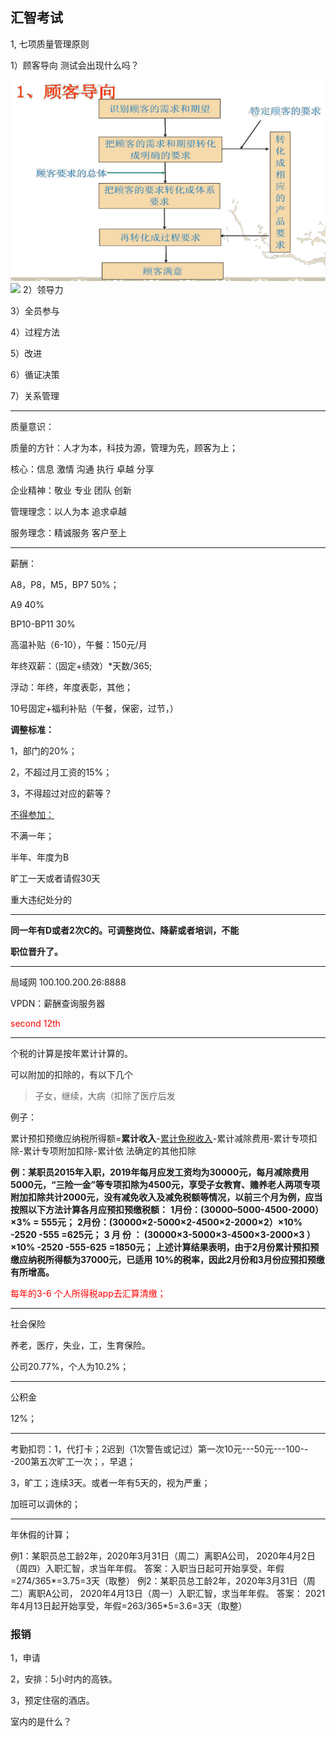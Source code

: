 ## 汇智考试

1, 七项质量管理原则

1）顾客导向
测试会出现什么吗？

![img](https://github.com/InternetJun/testConnect/blob/main/pics/1626357963340.png)
![](https://gimg2.baidu.com/image_search/src=http%3A%2F%2Fimg.improve-yourmemory.com%2Fpic%2Fb56e235ca24d1fefce3f468c62c1b997-1.jpg&refer=http%3A%2F%2Fimg.improve-yourmemory.com&app=2002&size=f9999,10000&q=a80&n=0&g=0n&fmt=jpeg?sec=1628954193&t=174a1ee7c1aa89fea606ce3225bbee7c)
2）领导力

3）全员参与

4）过程方法

5）改进

6）循证决策

7）关系管理

---

质量意识：

质量的方针：人才为本，科技为源，管理为先，顾客为上；

核心：信息 激情 沟通 执行 卓越 分享

企业精神：敬业 专业 团队 创新

管理理念：以人为本 追求卓越

服务理念：精诚服务 客户至上

---

薪酬：

A8，P8，M5，BP7 50%；

A9 40%

BP10-BP11 30%

高温补贴（6-10），午餐：150元/月

年终双薪：（固定+绩效）*天数/365;

浮动：年终，年度表彰，其他；

10号固定+福利补贴（午餐，保密，过节，）

**调整标准：**

1，部门的20%；

2，不超过月工资的15%；

3，不得超过对应的薪等？

<u>不得参加：</u>

不满一年；

半年、年度为B

旷工一天或者请假30天

重大违纪处分的

---

**同一年有D或者2次C的。可调整岗位、降薪或者培训，不能**

**职位晋升了。**

---

局域网 100.100.200.26:8888

VPDN：薪酬查询服务器

<font color="red">second 12th</font>

---

个税的计算是按年累计计算的。

可以附加的扣除的，有以下几个

> 子女，继续，大病（扣除了医疗后发

例子：

累计预扣预缴应纳税所得额=**累计收入**-<u>累计免税收入</u>-累计减除费用-累计专项扣除-累计专项附加扣除-累计依
法确定的其他扣除

**例：某职员2015年入职，2019年每月应发工资均为30000元，每月减除费用5000元，“三险一金”等专项扣除为4500元，享受子女教育、赡养老人两项专项附加扣除共计2000元，没有减免收入及减免税额等情况，以前三个月为例，应当按照以下方法计算各月应预扣预缴税额：**
**1月份：(30000–5000-4500-2000）×3% = 555元；**
**2月份：(30000×2-5000×2-4500×2-2000×2）×10% -2520 -555 =625元；**
**3 月 份 ： (30000×3-5000×3-4500×3-2000×3 ） ×10% -2520 -555-625**
**=1850元；**
**上述计算结果表明，由于2月份累计预扣预缴应纳税所得额为37000元，已适用**
**10%的税率，因此2月份和3月份应预扣预缴有所增高。**

<font color='red'>每年的3-6 个人所得税app去汇算清缴；</font>

---

社会保险

养老，医疗，失业，工，生育保险。

公司20.77%，个人为10.2%；

---

公积金

12%；

---

考勤扣罚：1，代打卡；2迟到（1次警告或记过）第一次10元---50元---100---200第五次旷工一次；，早退；

3，旷工；连续3天。或者一年有5天的，视为严重；

加班可以调休的；

---

年休假的计算；

例1：某职员总工龄2年，2020年3月31日（周二）离职A公司，
2020年4月2日（周四）入职汇智，求当年年假。
答案：入职当日起可开始享受，年假=274/365*=3.75=3天（取整）
例2：某职员总工龄2年，2020年3月31日（周二）离职A公司，
2020年4月13日（周一）入职汇智，求当年年假。
答案： 2021年4月13日起开始享受，年假=263/365*5=3.6=3天（取整）

### 报销

1，申请

2，安排：5小时内的高铁。

3，预定住宿的酒店。

室内的是什么？
